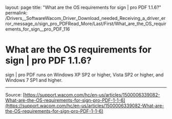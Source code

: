 layout: page
title: "What are the OS requirements for sign | pro PDF 1.1.6?"
permalink: /Drivers__SoftwareWacom_Driver_Download_needed_Receiving_a_driver_error_message_o/sign_pro_PDFRead_More/Last/First/What_are_the_OS_requirements_for_sign__pro_PDF_116

# What are the OS requirements for sign | pro PDF 1.1.6?

sign | pro PDF runs on Windows XP SP2 or higher, Vista SP2 or higher, and Windows 7 SP1 and higher.

---
Source: [https://support.wacom.com/hc/en-us/articles/1500006339082-What-are-the-OS-requirements-for-sign-pro-PDF-1-1-6](https://support.wacom.com/hc/en-us/articles/1500006339082-What-are-the-OS-requirements-for-sign-pro-PDF-1-1-6)

